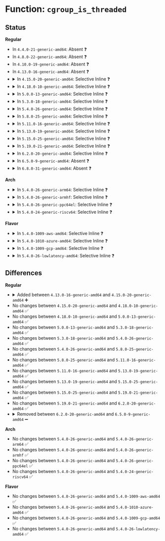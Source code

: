 # Function: <code>cgroup_is_threaded</code>

## Status
<b>Regular</b>
<ul>
<li>
In <code>4.4.0-21-generic-amd64</code>: Absent ❓
</li>
<li>
In <code>4.8.0-22-generic-amd64</code>: Absent ❓
</li>
<li>
In <code>4.10.0-19-generic-amd64</code>: Absent ❓
</li>
<li>
In <code>4.13.0-16-generic-amd64</code>: Absent ❓
</li>
<li>
<details>
<summary>In <code>4.15.0-20-generic-amd64</code>: Selective Inline ❓</summary>

```c
bool cgroup_is_threaded(struct cgroup * cgrp)
```

```json
{
  "name": "cgroup_is_threaded",
  "collision_type": "Unique Global",
  "inline_type": "Selective",
  "funcs": [
    {
      "addr": 18446744071580091367,
      "name": "cgroup_is_threaded",
      "external": true,
      "loc": "kernel/cgroup/cgroup.c:329",
      "file": "kernel/cgroup/cgroup.c",
      "inline": "not declared, inlined",
      "caller_inline": [
        "kernel/cgroup/cgroup.c:find_css_set"
      ],
      "caller_func": []
    }
  ],
  "symbols": [
    {
      "addr": 18446744071580088576,
      "name": "cgroup_is_threaded",
      "section": ".text",
      "bind": "STB_GLOBAL",
      "size": 21
    }
  ]
}
```
</details>
</li>
<li>
<details>
<summary>In <code>4.18.0-10-generic-amd64</code>: Selective Inline ❓</summary>

```c
bool cgroup_is_threaded(struct cgroup * cgrp)
```

```json
{
  "name": "cgroup_is_threaded",
  "collision_type": "Unique Global",
  "inline_type": "Selective",
  "funcs": [
    {
      "addr": 18446744071580165644,
      "name": "cgroup_is_threaded",
      "external": true,
      "loc": "kernel/cgroup/cgroup.c:332",
      "file": "kernel/cgroup/cgroup.c",
      "inline": "not declared, inlined",
      "caller_inline": [
        "kernel/cgroup/cgroup.c:cgroup_destroy_locked",
        "kernel/cgroup/cgroup.c:cgroup_type_write",
        "kernel/cgroup/cgroup.c:cgroup_type_write",
        "kernel/cgroup/cgroup.c:cgroup_type_show",
        "kernel/cgroup/cgroup.c:cgroup_subtree_control_write",
        "kernel/cgroup/cgroup.c:cgroup_apply_control_disable",
        "kernel/cgroup/cgroup.c:cgroup_apply_control_enable",
        "kernel/cgroup/cgroup.c:cgroup_propagate_control",
        "kernel/cgroup/cgroup.c:find_css_set",
        "kernel/cgroup/cgroup.c:find_css_set",
        "kernel/cgroup/cgroup.c:cgroup_update_populated",
        "kernel/cgroup/cgroup.c:cgroup_control"
      ],
      "caller_func": []
    }
  ],
  "symbols": [
    {
      "addr": 18446744071580147168,
      "name": "cgroup_is_threaded",
      "section": ".text",
      "bind": "STB_GLOBAL",
      "size": 21
    }
  ]
}
```
</details>
</li>
<li>
<details>
<summary>In <code>5.0.0-13-generic-amd64</code>: Selective Inline ❓</summary>

```c
bool cgroup_is_threaded(struct cgroup * cgrp)
```

```json
{
  "name": "cgroup_is_threaded",
  "collision_type": "Unique Global",
  "inline_type": "Selective",
  "funcs": [
    {
      "addr": 18446744071580213388,
      "name": "cgroup_is_threaded",
      "external": true,
      "loc": "kernel/cgroup/cgroup.c:337",
      "file": "kernel/cgroup/cgroup.c",
      "inline": "not declared, inlined",
      "caller_inline": [
        "kernel/cgroup/cgroup.c:cgroup_destroy_locked",
        "kernel/cgroup/cgroup.c:cgroup_type_write",
        "kernel/cgroup/cgroup.c:cgroup_type_write",
        "kernel/cgroup/cgroup.c:cgroup_type_write",
        "kernel/cgroup/cgroup.c:cgroup_type_show",
        "kernel/cgroup/cgroup.c:cgroup_subtree_control_write",
        "kernel/cgroup/cgroup.c:cgroup_apply_control_disable",
        "kernel/cgroup/cgroup.c:cgroup_apply_control_enable",
        "kernel/cgroup/cgroup.c:cgroup_propagate_control",
        "kernel/cgroup/cgroup.c:find_css_set",
        "kernel/cgroup/cgroup.c:find_css_set",
        "kernel/cgroup/cgroup.c:cgroup_update_populated",
        "kernel/cgroup/cgroup.c:cgroup_control"
      ],
      "caller_func": []
    }
  ],
  "symbols": [
    {
      "addr": 18446744071580194768,
      "name": "cgroup_is_threaded",
      "section": ".text",
      "bind": "STB_GLOBAL",
      "size": 21
    }
  ]
}
```
</details>
</li>
<li>
<details>
<summary>In <code>5.3.0-18-generic-amd64</code>: Selective Inline ❓</summary>

```c
bool cgroup_is_threaded(struct cgroup * cgrp)
```

```json
{
  "name": "cgroup_is_threaded",
  "collision_type": "Unique Global",
  "inline_type": "Selective",
  "funcs": [
    {
      "addr": 18446744071580261926,
      "name": "cgroup_is_threaded",
      "external": true,
      "loc": "kernel/cgroup/cgroup.c:339",
      "file": "kernel/cgroup/cgroup.c",
      "inline": "not declared, inlined",
      "caller_inline": [
        "kernel/cgroup/cgroup.c:cgroup_destroy_locked",
        "kernel/cgroup/cgroup.c:cgroup_type_write",
        "kernel/cgroup/cgroup.c:cgroup_type_write",
        "kernel/cgroup/cgroup.c:cgroup_type_write",
        "kernel/cgroup/cgroup.c:cgroup_type_show",
        "kernel/cgroup/cgroup.c:cgroup_subtree_control_write",
        "kernel/cgroup/cgroup.c:cgroup_subtree_control_write",
        "kernel/cgroup/cgroup.c:cgroup_subtree_control_write",
        "kernel/cgroup/cgroup.c:cgroup_apply_control_disable",
        "kernel/cgroup/cgroup.c:cgroup_apply_control_enable",
        "kernel/cgroup/cgroup.c:cgroup_propagate_control",
        "kernel/cgroup/cgroup.c:find_css_set",
        "kernel/cgroup/cgroup.c:find_css_set",
        "kernel/cgroup/cgroup.c:cgroup_update_populated",
        "kernel/cgroup/cgroup.c:cgroup_control"
      ],
      "caller_func": []
    }
  ],
  "symbols": [
    {
      "addr": 18446744071580241424,
      "name": "cgroup_is_threaded",
      "section": ".text",
      "bind": "STB_GLOBAL",
      "size": 21
    }
  ]
}
```
</details>
</li>
<li>
<details>
<summary>In <code>5.4.0-26-generic-amd64</code>: Selective Inline ❓</summary>

```c
bool cgroup_is_threaded(struct cgroup * cgrp)
```

```json
{
  "name": "cgroup_is_threaded",
  "collision_type": "Unique Global",
  "inline_type": "Selective",
  "funcs": [
    {
      "addr": 18446744071580310197,
      "name": "cgroup_is_threaded",
      "external": true,
      "loc": "kernel/cgroup/cgroup.c:339",
      "file": "kernel/cgroup/cgroup.c",
      "inline": "not declared, inlined",
      "caller_inline": [
        "kernel/cgroup/cgroup.c:cgroup_destroy_locked",
        "kernel/cgroup/cgroup.c:cgroup_type_write",
        "kernel/cgroup/cgroup.c:cgroup_type_write",
        "kernel/cgroup/cgroup.c:cgroup_type_write",
        "kernel/cgroup/cgroup.c:cgroup_type_show",
        "kernel/cgroup/cgroup.c:cgroup_subtree_control_write",
        "kernel/cgroup/cgroup.c:cgroup_subtree_control_write",
        "kernel/cgroup/cgroup.c:cgroup_subtree_control_write",
        "kernel/cgroup/cgroup.c:cgroup_apply_control_disable",
        "kernel/cgroup/cgroup.c:cgroup_apply_control_enable",
        "kernel/cgroup/cgroup.c:cgroup_propagate_control",
        "kernel/cgroup/cgroup.c:find_css_set",
        "kernel/cgroup/cgroup.c:find_css_set",
        "kernel/cgroup/cgroup.c:cgroup_update_populated",
        "kernel/cgroup/cgroup.c:cgroup_control"
      ],
      "caller_func": []
    }
  ],
  "symbols": [
    {
      "addr": 18446744071580289600,
      "name": "cgroup_is_threaded",
      "section": ".text",
      "bind": "STB_GLOBAL",
      "size": 21
    }
  ]
}
```
</details>
</li>
<li>
<details>
<summary>In <code>5.8.0-25-generic-amd64</code>: Selective Inline ❓</summary>

```c
bool cgroup_is_threaded(struct cgroup * cgrp)
```

```json
{
  "name": "cgroup_is_threaded",
  "collision_type": "Unique Global",
  "inline_type": "Selective",
  "funcs": [
    {
      "addr": 18446744071580380207,
      "name": "cgroup_is_threaded",
      "external": true,
      "loc": "kernel/cgroup/cgroup.c:332",
      "file": "kernel/cgroup/cgroup.c",
      "inline": "not declared, inlined",
      "caller_inline": [
        "kernel/cgroup/cgroup.c:cgroup_destroy_locked",
        "kernel/cgroup/cgroup.c:cgroup_type_show",
        "kernel/cgroup/cgroup.c:cgroup_enable_threaded",
        "kernel/cgroup/cgroup.c:cgroup_enable_threaded",
        "kernel/cgroup/cgroup.c:cgroup_enable_threaded",
        "kernel/cgroup/cgroup.c:cgroup_subtree_control_write",
        "kernel/cgroup/cgroup.c:cgroup_apply_control_disable",
        "kernel/cgroup/cgroup.c:cgroup_apply_control_enable",
        "kernel/cgroup/cgroup.c:cgroup_propagate_control",
        "kernel/cgroup/cgroup.c:find_css_set",
        "kernel/cgroup/cgroup.c:find_existing_css_set",
        "kernel/cgroup/cgroup.c:cgroup_update_populated"
      ],
      "caller_func": []
    }
  ],
  "symbols": [
    {
      "addr": 18446744071580361136,
      "name": "cgroup_is_threaded",
      "section": ".text",
      "bind": "STB_GLOBAL",
      "size": 21
    }
  ]
}
```
</details>
</li>
<li>
<details>
<summary>In <code>5.11.0-16-generic-amd64</code>: Selective Inline ❓</summary>

```c
bool cgroup_is_threaded(struct cgroup * cgrp)
```

```json
{
  "name": "cgroup_is_threaded",
  "collision_type": "Unique Global",
  "inline_type": "Selective",
  "funcs": [
    {
      "addr": 18446744071580367156,
      "name": "cgroup_is_threaded",
      "external": true,
      "loc": "kernel/cgroup/cgroup.c:329",
      "file": "kernel/cgroup/cgroup.c",
      "inline": "not declared, inlined",
      "caller_inline": [
        "kernel/cgroup/cgroup.c:cgroup_destroy_locked",
        "kernel/cgroup/cgroup.c:cgroup_type_show",
        "kernel/cgroup/cgroup.c:cgroup_enable_threaded",
        "kernel/cgroup/cgroup.c:cgroup_enable_threaded",
        "kernel/cgroup/cgroup.c:cgroup_enable_threaded",
        "kernel/cgroup/cgroup.c:cgroup_subtree_control_write",
        "kernel/cgroup/cgroup.c:cgroup_apply_control_disable",
        "kernel/cgroup/cgroup.c:cgroup_apply_control_enable",
        "kernel/cgroup/cgroup.c:cgroup_propagate_control",
        "kernel/cgroup/cgroup.c:find_css_set",
        "kernel/cgroup/cgroup.c:find_existing_css_set",
        "kernel/cgroup/cgroup.c:cgroup_update_populated"
      ],
      "caller_func": []
    }
  ],
  "symbols": [
    {
      "addr": 18446744071580347904,
      "name": "cgroup_is_threaded",
      "section": ".text",
      "bind": "STB_GLOBAL",
      "size": 21
    }
  ]
}
```
</details>
</li>
<li>
<details>
<summary>In <code>5.13.0-19-generic-amd64</code>: Selective Inline ❓</summary>

```c
bool cgroup_is_threaded(struct cgroup * cgrp)
```

```json
{
  "name": "cgroup_is_threaded",
  "collision_type": "Unique Global",
  "inline_type": "Selective",
  "funcs": [
    {
      "addr": 18446744071580370180,
      "name": "cgroup_is_threaded",
      "external": true,
      "loc": "kernel/cgroup/cgroup.c:329",
      "file": "kernel/cgroup/cgroup.c",
      "inline": "not declared, inlined",
      "caller_inline": [
        "kernel/cgroup/cgroup.c:cgroup_destroy_locked",
        "kernel/cgroup/cgroup.c:cgroup_type_write",
        "kernel/cgroup/cgroup.c:cgroup_type_write",
        "kernel/cgroup/cgroup.c:cgroup_type_write",
        "kernel/cgroup/cgroup.c:cgroup_type_show",
        "kernel/cgroup/cgroup.c:cgroup_subtree_control_write",
        "kernel/cgroup/cgroup.c:cgroup_apply_control_disable",
        "kernel/cgroup/cgroup.c:cgroup_apply_control_enable",
        "kernel/cgroup/cgroup.c:cgroup_propagate_control",
        "kernel/cgroup/cgroup.c:find_css_set",
        "kernel/cgroup/cgroup.c:find_existing_css_set",
        "kernel/cgroup/cgroup.c:cgroup_update_populated"
      ],
      "caller_func": []
    }
  ],
  "symbols": [
    {
      "addr": 18446744071580351024,
      "name": "cgroup_is_threaded",
      "section": ".text",
      "bind": "STB_GLOBAL",
      "size": 21
    }
  ]
}
```
</details>
</li>
<li>
<details>
<summary>In <code>5.15.0-25-generic-amd64</code>: Selective Inline ❓</summary>

```c
bool cgroup_is_threaded(struct cgroup * cgrp)
```

```json
{
  "name": "cgroup_is_threaded",
  "collision_type": "Unique Global",
  "inline_type": "Selective",
  "funcs": [
    {
      "addr": 18446744071580530078,
      "name": "cgroup_is_threaded",
      "external": true,
      "loc": "kernel/cgroup/cgroup.c:353",
      "file": "kernel/cgroup/cgroup.c",
      "inline": "not declared, inlined",
      "caller_inline": [
        "kernel/cgroup/cgroup.c:cgroup_destroy_locked",
        "kernel/cgroup/cgroup.c:cgroup_type_write",
        "kernel/cgroup/cgroup.c:cgroup_type_write",
        "kernel/cgroup/cgroup.c:cgroup_type_write",
        "kernel/cgroup/cgroup.c:cgroup_type_show",
        "kernel/cgroup/cgroup.c:cgroup_subtree_control_write",
        "kernel/cgroup/cgroup.c:cgroup_apply_control_disable",
        "kernel/cgroup/cgroup.c:cgroup_apply_control_enable",
        "kernel/cgroup/cgroup.c:cgroup_propagate_control",
        "kernel/cgroup/cgroup.c:find_css_set",
        "kernel/cgroup/cgroup.c:find_existing_css_set",
        "kernel/cgroup/cgroup.c:cgroup_update_populated"
      ],
      "caller_func": []
    }
  ],
  "symbols": [
    {
      "addr": 18446744071580507808,
      "name": "cgroup_is_threaded",
      "section": ".text",
      "bind": "STB_GLOBAL",
      "size": 21
    }
  ]
}
```
</details>
</li>
<li>
<details>
<summary>In <code>5.19.0-21-generic-amd64</code>: Selective Inline ❓</summary>

```c
bool cgroup_is_threaded(struct cgroup * cgrp)
```

```json
{
  "name": "cgroup_is_threaded",
  "collision_type": "Unique Global",
  "inline_type": "Selective",
  "funcs": [
    {
      "addr": 18446744071580727205,
      "name": "cgroup_is_threaded",
      "external": true,
      "loc": "kernel/cgroup/cgroup.c:354",
      "file": "kernel/cgroup/cgroup.c",
      "inline": "not declared, inlined",
      "caller_inline": [
        "kernel/cgroup/cgroup.c:cgroup_destroy_locked",
        "kernel/cgroup/cgroup.c:cgroup_create",
        "kernel/cgroup/cgroup.c:cgroup_type_write",
        "kernel/cgroup/cgroup.c:cgroup_type_write",
        "kernel/cgroup/cgroup.c:cgroup_type_write",
        "kernel/cgroup/cgroup.c:cgroup_type_show",
        "kernel/cgroup/cgroup.c:cgroup_subtree_control_write",
        "kernel/cgroup/cgroup.c:cgroup_apply_control_disable",
        "kernel/cgroup/cgroup.c:cgroup_apply_control_enable",
        "kernel/cgroup/cgroup.c:cgroup_propagate_control",
        "kernel/cgroup/cgroup.c:cgroup_controllers_show",
        "kernel/cgroup/cgroup.c:find_css_set",
        "kernel/cgroup/cgroup.c:find_existing_css_set",
        "kernel/cgroup/cgroup.c:cgroup_update_populated",
        "kernel/cgroup/cgroup.c:cgroup_is_valid_domain",
        "kernel/cgroup/cgroup.c:cgroup_is_valid_domain"
      ],
      "caller_func": []
    }
  ],
  "symbols": [
    {
      "addr": 18446744071580704112,
      "name": "cgroup_is_threaded",
      "section": ".text",
      "bind": "STB_GLOBAL",
      "size": 27
    }
  ]
}
```
</details>
</li>
<li>
<details>
<summary>In <code>6.2.0-20-generic-amd64</code>: Selective Inline ❓</summary>

```c
bool cgroup_is_threaded(struct cgroup * cgrp)
```

```json
{
  "name": "cgroup_is_threaded",
  "collision_type": "Unique Global",
  "inline_type": "Selective",
  "funcs": [
    {
      "addr": 18446744071581002788,
      "name": "cgroup_is_threaded",
      "external": true,
      "loc": "kernel/cgroup/cgroup.c:359",
      "file": "kernel/cgroup/cgroup.c",
      "inline": "not declared, inlined",
      "caller_inline": [
        "kernel/cgroup/cgroup.c:cgroup_destroy_locked",
        "kernel/cgroup/cgroup.c:cgroup_create",
        "kernel/cgroup/cgroup.c:cgroup_type_write",
        "kernel/cgroup/cgroup.c:cgroup_type_write",
        "kernel/cgroup/cgroup.c:cgroup_type_write",
        "kernel/cgroup/cgroup.c:cgroup_type_show",
        "kernel/cgroup/cgroup.c:cgroup_subtree_control_write",
        "kernel/cgroup/cgroup.c:cgroup_apply_control_disable",
        "kernel/cgroup/cgroup.c:cgroup_apply_control_enable",
        "kernel/cgroup/cgroup.c:cgroup_propagate_control",
        "kernel/cgroup/cgroup.c:cgroup_controllers_show",
        "kernel/cgroup/cgroup.c:find_css_set",
        "kernel/cgroup/cgroup.c:find_existing_css_set",
        "kernel/cgroup/cgroup.c:cgroup_update_populated",
        "kernel/cgroup/cgroup.c:cgroup_is_valid_domain",
        "kernel/cgroup/cgroup.c:cgroup_is_valid_domain"
      ],
      "caller_func": []
    }
  ],
  "symbols": [
    {
      "addr": 18446744071580977104,
      "name": "cgroup_is_threaded",
      "section": ".text",
      "bind": "STB_GLOBAL",
      "size": 27
    }
  ]
}
```
</details>
</li>
<li>
<details>
<summary>In <code>6.5.0-9-generic-amd64</code>: Absent ❓</summary>

```json
{
  "name": "cgroup_is_threaded",
  "collision_type": "Unique Static",
  "inline_type": "Full",
  "funcs": [
    {
      "addr": 18446744071581091380,
      "name": "cgroup_is_threaded",
      "external": false,
      "loc": "kernel/cgroup/cgroup.c:358",
      "file": "kernel/cgroup/cgroup.c",
      "inline": "not declared, inlined",
      "caller_inline": [
        "kernel/cgroup/cgroup.c:cgroup_destroy_locked",
        "kernel/cgroup/cgroup.c:cgroup_create",
        "kernel/cgroup/cgroup.c:cgroup_type_write",
        "kernel/cgroup/cgroup.c:cgroup_type_write",
        "kernel/cgroup/cgroup.c:cgroup_type_write",
        "kernel/cgroup/cgroup.c:cgroup_type_show",
        "kernel/cgroup/cgroup.c:cgroup_subtree_control_write",
        "kernel/cgroup/cgroup.c:cgroup_apply_control_disable",
        "kernel/cgroup/cgroup.c:cgroup_apply_control_enable",
        "kernel/cgroup/cgroup.c:cgroup_propagate_control",
        "kernel/cgroup/cgroup.c:cgroup_controllers_show",
        "kernel/cgroup/cgroup.c:find_css_set",
        "kernel/cgroup/cgroup.c:find_existing_css_set",
        "kernel/cgroup/cgroup.c:cgroup_update_populated",
        "kernel/cgroup/cgroup.c:cgroup_is_valid_domain",
        "kernel/cgroup/cgroup.c:cgroup_is_valid_domain"
      ],
      "caller_func": []
    }
  ],
  "symbols": []
}
```
</details>
</li>
<li>
<details>
<summary>In <code>6.8.0-31-generic-amd64</code>: Absent ❓</summary>

```json
{
  "name": "cgroup_is_threaded",
  "collision_type": "Unique Static",
  "inline_type": "Full",
  "funcs": [
    {
      "addr": 18446744071581188900,
      "name": "cgroup_is_threaded",
      "external": false,
      "loc": "kernel/cgroup/cgroup.c:360",
      "file": "kernel/cgroup/cgroup.c",
      "inline": "not declared, inlined",
      "caller_inline": [
        "kernel/cgroup/cgroup.c:cgroup_destroy_locked",
        "kernel/cgroup/cgroup.c:cgroup_create",
        "kernel/cgroup/cgroup.c:cgroup_type_write",
        "kernel/cgroup/cgroup.c:cgroup_type_write",
        "kernel/cgroup/cgroup.c:cgroup_type_write",
        "kernel/cgroup/cgroup.c:cgroup_type_show",
        "kernel/cgroup/cgroup.c:cgroup_subtree_control_write",
        "kernel/cgroup/cgroup.c:cgroup_apply_control_disable",
        "kernel/cgroup/cgroup.c:cgroup_apply_control_enable",
        "kernel/cgroup/cgroup.c:cgroup_propagate_control",
        "kernel/cgroup/cgroup.c:cgroup_controllers_show",
        "kernel/cgroup/cgroup.c:find_css_set",
        "kernel/cgroup/cgroup.c:find_existing_css_set",
        "kernel/cgroup/cgroup.c:cgroup_update_populated",
        "kernel/cgroup/cgroup.c:cgroup_is_valid_domain",
        "kernel/cgroup/cgroup.c:cgroup_is_valid_domain"
      ],
      "caller_func": []
    }
  ],
  "symbols": []
}
```
</details>
</li>
</ul>
<b>Arch</b>
<ul>
<li>
<details>
<summary>In <code>5.4.0-26-generic-arm64</code>: Selective Inline ❓</summary>

```c
bool cgroup_is_threaded(struct cgroup * cgrp)
```

```json
{
  "name": "cgroup_is_threaded",
  "collision_type": "Unique Global",
  "inline_type": "Selective",
  "funcs": [
    {
      "addr": 18446603336491562332,
      "name": "cgroup_is_threaded",
      "external": true,
      "loc": "kernel/cgroup/cgroup.c:339",
      "file": "kernel/cgroup/cgroup.c",
      "inline": "not declared, inlined",
      "caller_inline": [
        "kernel/cgroup/cgroup.c:cgroup_destroy_locked",
        "kernel/cgroup/cgroup.c:cgroup_type_write",
        "kernel/cgroup/cgroup.c:cgroup_type_write",
        "kernel/cgroup/cgroup.c:cgroup_type_write",
        "kernel/cgroup/cgroup.c:cgroup_type_show",
        "kernel/cgroup/cgroup.c:cgroup_subtree_control_write",
        "kernel/cgroup/cgroup.c:cgroup_apply_control_disable",
        "kernel/cgroup/cgroup.c:cgroup_apply_control_enable",
        "kernel/cgroup/cgroup.c:cgroup_propagate_control",
        "kernel/cgroup/cgroup.c:find_css_set",
        "kernel/cgroup/cgroup.c:find_css_set",
        "kernel/cgroup/cgroup.c:cgroup_update_populated",
        "kernel/cgroup/cgroup.c:cgroup_control"
      ],
      "caller_func": []
    }
  ],
  "symbols": [
    {
      "addr": 18446603336491539256,
      "name": "cgroup_is_threaded",
      "section": ".text",
      "bind": "STB_GLOBAL",
      "size": 48
    }
  ]
}
```
</details>
</li>
<li>
<details>
<summary>In <code>5.4.0-26-generic-armhf</code>: Selective Inline ❓</summary>

```c
bool cgroup_is_threaded(struct cgroup * cgrp)
```

```json
{
  "name": "cgroup_is_threaded",
  "collision_type": "Unique Global",
  "inline_type": "Selective",
  "funcs": [
    {
      "addr": 3225527000,
      "name": "cgroup_is_threaded",
      "external": true,
      "loc": "kernel/cgroup/cgroup.c:339",
      "file": "kernel/cgroup/cgroup.c",
      "inline": "not declared, inlined",
      "caller_inline": [
        "kernel/cgroup/cgroup.c:cgroup_destroy_locked",
        "kernel/cgroup/cgroup.c:cgroup_type_write",
        "kernel/cgroup/cgroup.c:cgroup_type_write",
        "kernel/cgroup/cgroup.c:cgroup_type_write",
        "kernel/cgroup/cgroup.c:cgroup_type_show",
        "kernel/cgroup/cgroup.c:cgroup_subtree_control_write",
        "kernel/cgroup/cgroup.c:cgroup_apply_control_disable",
        "kernel/cgroup/cgroup.c:cgroup_apply_control_enable",
        "kernel/cgroup/cgroup.c:css_visible",
        "kernel/cgroup/cgroup.c:cgroup_propagate_control",
        "kernel/cgroup/cgroup.c:find_css_set",
        "kernel/cgroup/cgroup.c:find_css_set",
        "kernel/cgroup/cgroup.c:cgroup_update_populated",
        "kernel/cgroup/cgroup.c:cgroup_control"
      ],
      "caller_func": []
    }
  ],
  "symbols": [
    {
      "addr": 3225504500,
      "name": "cgroup_is_threaded",
      "section": ".text",
      "bind": "STB_GLOBAL",
      "size": 36
    }
  ]
}
```
</details>
</li>
<li>
<details>
<summary>In <code>5.4.0-26-generic-ppc64el</code>: Selective Inline ❓</summary>

```c
bool cgroup_is_threaded(struct cgroup * cgrp)
```

```json
{
  "name": "cgroup_is_threaded",
  "collision_type": "Unique Global",
  "inline_type": "Selective",
  "funcs": [
    {
      "addr": 13835058055284538872,
      "name": "cgroup_is_threaded",
      "external": true,
      "loc": "kernel/cgroup/cgroup.c:339",
      "file": "kernel/cgroup/cgroup.c",
      "inline": "not declared, inlined",
      "caller_inline": [
        "kernel/cgroup/cgroup.c:cgroup_destroy_locked",
        "kernel/cgroup/cgroup.c:cgroup_type_write",
        "kernel/cgroup/cgroup.c:cgroup_type_write",
        "kernel/cgroup/cgroup.c:cgroup_type_write",
        "kernel/cgroup/cgroup.c:cgroup_type_show",
        "kernel/cgroup/cgroup.c:cgroup_subtree_control_write",
        "kernel/cgroup/cgroup.c:cgroup_subtree_control_write",
        "kernel/cgroup/cgroup.c:cgroup_subtree_control_write",
        "kernel/cgroup/cgroup.c:cgroup_apply_control_disable",
        "kernel/cgroup/cgroup.c:cgroup_apply_control_enable",
        "kernel/cgroup/cgroup.c:cgroup_propagate_control",
        "kernel/cgroup/cgroup.c:find_css_set",
        "kernel/cgroup/cgroup.c:find_css_set",
        "kernel/cgroup/cgroup.c:cgroup_update_populated",
        "kernel/cgroup/cgroup.c:cgroup_control"
      ],
      "caller_func": []
    }
  ],
  "symbols": [
    {
      "addr": 13835058055284508176,
      "name": "cgroup_is_threaded",
      "section": ".text",
      "bind": "STB_GLOBAL",
      "size": 28
    }
  ]
}
```
</details>
</li>
<li>
<details>
<summary>In <code>5.4.0-24-generic-riscv64</code>: Selective Inline ❓</summary>

```c
bool cgroup_is_threaded(struct cgroup * cgrp)
```

```json
{
  "name": "cgroup_is_threaded",
  "collision_type": "Unique Global",
  "inline_type": "Selective",
  "funcs": [
    {
      "addr": 18446743936271976140,
      "name": "cgroup_is_threaded",
      "external": true,
      "loc": "kernel/cgroup/cgroup.c:339",
      "file": "kernel/cgroup/cgroup.c",
      "inline": "not declared, inlined",
      "caller_inline": [
        "kernel/cgroup/cgroup.c:cgroup_destroy_locked",
        "kernel/cgroup/cgroup.c:cgroup_type_write",
        "kernel/cgroup/cgroup.c:cgroup_type_write",
        "kernel/cgroup/cgroup.c:cgroup_type_write",
        "kernel/cgroup/cgroup.c:cgroup_type_show",
        "kernel/cgroup/cgroup.c:cgroup_subtree_control_write",
        "kernel/cgroup/cgroup.c:cgroup_apply_control_disable",
        "kernel/cgroup/cgroup.c:cgroup_apply_control_enable",
        "kernel/cgroup/cgroup.c:cgroup_propagate_control",
        "kernel/cgroup/cgroup.c:find_css_set",
        "kernel/cgroup/cgroup.c:find_css_set",
        "kernel/cgroup/cgroup.c:cgroup_update_populated",
        "kernel/cgroup/cgroup.c:cgroup_control"
      ],
      "caller_func": []
    }
  ],
  "symbols": [
    {
      "addr": 18446743936271955468,
      "name": "cgroup_is_threaded",
      "section": ".text",
      "bind": "STB_GLOBAL",
      "size": 42
    }
  ]
}
```
</details>
</li>
</ul>
<b>Flavor</b>
<ul>
<li>
<details>
<summary>In <code>5.4.0-1009-aws-amd64</code>: Selective Inline ❓</summary>

```c
bool cgroup_is_threaded(struct cgroup * cgrp)
```

```json
{
  "name": "cgroup_is_threaded",
  "collision_type": "Unique Global",
  "inline_type": "Selective",
  "funcs": [
    {
      "addr": 18446744071580278997,
      "name": "cgroup_is_threaded",
      "external": true,
      "loc": "kernel/cgroup/cgroup.c:339",
      "file": "kernel/cgroup/cgroup.c",
      "inline": "not declared, inlined",
      "caller_inline": [
        "kernel/cgroup/cgroup.c:cgroup_destroy_locked",
        "kernel/cgroup/cgroup.c:cgroup_type_write",
        "kernel/cgroup/cgroup.c:cgroup_type_write",
        "kernel/cgroup/cgroup.c:cgroup_type_write",
        "kernel/cgroup/cgroup.c:cgroup_type_show",
        "kernel/cgroup/cgroup.c:cgroup_subtree_control_write",
        "kernel/cgroup/cgroup.c:cgroup_subtree_control_write",
        "kernel/cgroup/cgroup.c:cgroup_subtree_control_write",
        "kernel/cgroup/cgroup.c:cgroup_apply_control_disable",
        "kernel/cgroup/cgroup.c:cgroup_apply_control_enable",
        "kernel/cgroup/cgroup.c:cgroup_propagate_control",
        "kernel/cgroup/cgroup.c:find_css_set",
        "kernel/cgroup/cgroup.c:find_css_set",
        "kernel/cgroup/cgroup.c:cgroup_update_populated",
        "kernel/cgroup/cgroup.c:cgroup_control"
      ],
      "caller_func": []
    }
  ],
  "symbols": [
    {
      "addr": 18446744071580258400,
      "name": "cgroup_is_threaded",
      "section": ".text",
      "bind": "STB_GLOBAL",
      "size": 21
    }
  ]
}
```
</details>
</li>
<li>
<details>
<summary>In <code>5.4.0-1010-azure-amd64</code>: Selective Inline ❓</summary>

```c
bool cgroup_is_threaded(struct cgroup * cgrp)
```

```json
{
  "name": "cgroup_is_threaded",
  "collision_type": "Unique Global",
  "inline_type": "Selective",
  "funcs": [
    {
      "addr": 18446744071580226479,
      "name": "cgroup_is_threaded",
      "external": true,
      "loc": "kernel/cgroup/cgroup.c:339",
      "file": "kernel/cgroup/cgroup.c",
      "inline": "not declared, inlined",
      "caller_inline": [
        "kernel/cgroup/cgroup.c:cgroup_destroy_locked",
        "kernel/cgroup/cgroup.c:cgroup_type_write",
        "kernel/cgroup/cgroup.c:cgroup_type_write",
        "kernel/cgroup/cgroup.c:cgroup_type_write",
        "kernel/cgroup/cgroup.c:cgroup_type_show",
        "kernel/cgroup/cgroup.c:cgroup_subtree_control_write",
        "kernel/cgroup/cgroup.c:cgroup_subtree_control_write",
        "kernel/cgroup/cgroup.c:cgroup_subtree_control_write",
        "kernel/cgroup/cgroup.c:cgroup_apply_control_disable",
        "kernel/cgroup/cgroup.c:cgroup_apply_control_enable",
        "kernel/cgroup/cgroup.c:cgroup_propagate_control",
        "kernel/cgroup/cgroup.c:find_css_set",
        "kernel/cgroup/cgroup.c:find_css_set",
        "kernel/cgroup/cgroup.c:cgroup_update_populated",
        "kernel/cgroup/cgroup.c:cgroup_control"
      ],
      "caller_func": []
    }
  ],
  "symbols": [
    {
      "addr": 18446744071580205936,
      "name": "cgroup_is_threaded",
      "section": ".text",
      "bind": "STB_GLOBAL",
      "size": 21
    }
  ]
}
```
</details>
</li>
<li>
<details>
<summary>In <code>5.4.0-1009-gcp-amd64</code>: Selective Inline ❓</summary>

```c
bool cgroup_is_threaded(struct cgroup * cgrp)
```

```json
{
  "name": "cgroup_is_threaded",
  "collision_type": "Unique Global",
  "inline_type": "Selective",
  "funcs": [
    {
      "addr": 18446744071580270245,
      "name": "cgroup_is_threaded",
      "external": true,
      "loc": "kernel/cgroup/cgroup.c:339",
      "file": "kernel/cgroup/cgroup.c",
      "inline": "not declared, inlined",
      "caller_inline": [
        "kernel/cgroup/cgroup.c:cgroup_destroy_locked",
        "kernel/cgroup/cgroup.c:cgroup_type_write",
        "kernel/cgroup/cgroup.c:cgroup_type_write",
        "kernel/cgroup/cgroup.c:cgroup_type_write",
        "kernel/cgroup/cgroup.c:cgroup_type_show",
        "kernel/cgroup/cgroup.c:cgroup_subtree_control_write",
        "kernel/cgroup/cgroup.c:cgroup_subtree_control_write",
        "kernel/cgroup/cgroup.c:cgroup_subtree_control_write",
        "kernel/cgroup/cgroup.c:cgroup_apply_control_disable",
        "kernel/cgroup/cgroup.c:cgroup_apply_control_enable",
        "kernel/cgroup/cgroup.c:cgroup_propagate_control",
        "kernel/cgroup/cgroup.c:find_css_set",
        "kernel/cgroup/cgroup.c:find_css_set",
        "kernel/cgroup/cgroup.c:cgroup_update_populated",
        "kernel/cgroup/cgroup.c:cgroup_control"
      ],
      "caller_func": []
    }
  ],
  "symbols": [
    {
      "addr": 18446744071580249648,
      "name": "cgroup_is_threaded",
      "section": ".text",
      "bind": "STB_GLOBAL",
      "size": 21
    }
  ]
}
```
</details>
</li>
<li>
<details>
<summary>In <code>5.4.0-26-lowlatency-amd64</code>: Selective Inline ❓</summary>

```c
bool cgroup_is_threaded(struct cgroup * cgrp)
```

```json
{
  "name": "cgroup_is_threaded",
  "collision_type": "Unique Global",
  "inline_type": "Selective",
  "funcs": [
    {
      "addr": 18446744071580323795,
      "name": "cgroup_is_threaded",
      "external": true,
      "loc": "kernel/cgroup/cgroup.c:339",
      "file": "kernel/cgroup/cgroup.c",
      "inline": "not declared, inlined",
      "caller_inline": [
        "kernel/cgroup/cgroup.c:cgroup_destroy_locked",
        "kernel/cgroup/cgroup.c:cgroup_type_write",
        "kernel/cgroup/cgroup.c:cgroup_type_write",
        "kernel/cgroup/cgroup.c:cgroup_type_write",
        "kernel/cgroup/cgroup.c:cgroup_type_show",
        "kernel/cgroup/cgroup.c:cgroup_subtree_control_write",
        "kernel/cgroup/cgroup.c:cgroup_subtree_control_write",
        "kernel/cgroup/cgroup.c:cgroup_subtree_control_write",
        "kernel/cgroup/cgroup.c:cgroup_apply_control_disable",
        "kernel/cgroup/cgroup.c:cgroup_apply_control_enable",
        "kernel/cgroup/cgroup.c:cgroup_propagate_control",
        "kernel/cgroup/cgroup.c:find_css_set",
        "kernel/cgroup/cgroup.c:find_css_set",
        "kernel/cgroup/cgroup.c:cgroup_update_populated",
        "kernel/cgroup/cgroup.c:cgroup_control"
      ],
      "caller_func": []
    }
  ],
  "symbols": [
    {
      "addr": 18446744071580302832,
      "name": "cgroup_is_threaded",
      "section": ".text",
      "bind": "STB_GLOBAL",
      "size": 21
    }
  ]
}
```
</details>
</li>
</ul>

## Differences
<b>Regular</b>
<ul>
<li>
<details>
<summary>Added between <code>4.13.0-16-generic-amd64</code> and <code>4.15.0-20-generic-amd64</code> ➕</summary>

```c
bool cgroup_is_threaded(struct cgroup * cgrp)
```
</details>
</li>
<li>
No changes between <code>4.15.0-20-generic-amd64</code> and <code>4.18.0-10-generic-amd64</code> ✅
</li>
<li>
No changes between <code>4.18.0-10-generic-amd64</code> and <code>5.0.0-13-generic-amd64</code> ✅
</li>
<li>
No changes between <code>5.0.0-13-generic-amd64</code> and <code>5.3.0-18-generic-amd64</code> ✅
</li>
<li>
No changes between <code>5.3.0-18-generic-amd64</code> and <code>5.4.0-26-generic-amd64</code> ✅
</li>
<li>
No changes between <code>5.4.0-26-generic-amd64</code> and <code>5.8.0-25-generic-amd64</code> ✅
</li>
<li>
No changes between <code>5.8.0-25-generic-amd64</code> and <code>5.11.0-16-generic-amd64</code> ✅
</li>
<li>
No changes between <code>5.11.0-16-generic-amd64</code> and <code>5.13.0-19-generic-amd64</code> ✅
</li>
<li>
No changes between <code>5.13.0-19-generic-amd64</code> and <code>5.15.0-25-generic-amd64</code> ✅
</li>
<li>
No changes between <code>5.15.0-25-generic-amd64</code> and <code>5.19.0-21-generic-amd64</code> ✅
</li>
<li>
No changes between <code>5.19.0-21-generic-amd64</code> and <code>6.2.0-20-generic-amd64</code> ✅
</li>
<li>
<details>
<summary>Removed between <code>6.2.0-20-generic-amd64</code> and <code>6.5.0-9-generic-amd64</code> ➖</summary>

```c
bool cgroup_is_threaded(struct cgroup * cgrp)
```
</details>
</li>
</ul>
<b>Arch</b>
<ul>
<li>
No changes between <code>5.4.0-26-generic-amd64</code> and <code>5.4.0-26-generic-arm64</code> ✅
</li>
<li>
No changes between <code>5.4.0-26-generic-amd64</code> and <code>5.4.0-26-generic-armhf</code> ✅
</li>
<li>
No changes between <code>5.4.0-26-generic-amd64</code> and <code>5.4.0-26-generic-ppc64el</code> ✅
</li>
<li>
No changes between <code>5.4.0-26-generic-amd64</code> and <code>5.4.0-24-generic-riscv64</code> ✅
</li>
</ul>
<b>Flavor</b>
<ul>
<li>
No changes between <code>5.4.0-26-generic-amd64</code> and <code>5.4.0-1009-aws-amd64</code> ✅
</li>
<li>
No changes between <code>5.4.0-26-generic-amd64</code> and <code>5.4.0-1010-azure-amd64</code> ✅
</li>
<li>
No changes between <code>5.4.0-26-generic-amd64</code> and <code>5.4.0-1009-gcp-amd64</code> ✅
</li>
<li>
No changes between <code>5.4.0-26-generic-amd64</code> and <code>5.4.0-26-lowlatency-amd64</code> ✅
</li>
</ul>
